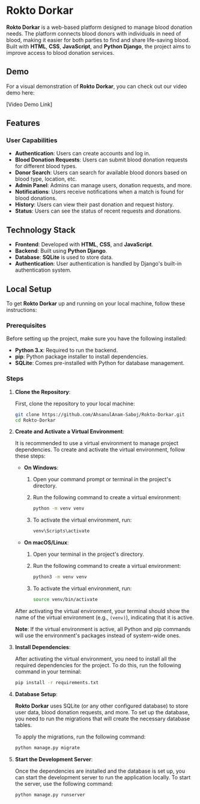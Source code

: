 # Rokto Dorkar

**Rokto Dorkar** is a web-based platform designed to manage blood donation needs. The platform connects blood donors with individuals in need of blood, making it easier for both parties to find and share life-saving blood. Built with **HTML**, **CSS**, **JavaScript**, and **Python Django**, the project aims to improve access to blood donation services.

## Demo

For a visual demonstration of **Rokto Dorkar**, you can check out our video demo here:

[Video Demo Link]

## Features

### User Capabilities
- **Authentication**: Users can create accounts and log in.
- **Blood Donation Requests**: Users can submit blood donation requests for different blood types.
- **Donor Search**: Users can search for available blood donors based on blood type, location, etc.
- **Admin Panel**: Admins can manage users, donation requests, and more.
- **Notifications**: Users receive notifications when a match is found for blood donations.
- **History**: Users can view their past donation and request history.
- **Status**: Users can see the status of recent requests and donations.

## Technology Stack

- **Frontend**: Developed with **HTML**, **CSS**, and **JavaScript**.
- **Backend**: Built using **Python Django**.
- **Database**: **SQLite** is used to store data.
- **Authentication**: User authentication is handled by Django's built-in authentication system.

## Local Setup

To get **Rokto Dorkar** up and running on your local machine, follow these instructions:

### Prerequisites

Before setting up the project, make sure you have the following installed:
- **Python 3.x**: Required to run the backend.
- **pip**: Python package installer to install dependencies.
- **SQLite**: Comes pre-installed with Python for database management.
  
### Steps

1. **Clone the Repository**:
   
   First, clone the repository to your local machine:

   ```bash
   git clone https://github.com/AhsanulAnam-Saboj/Rokto-Dorkar.git
   cd Rokto-Dorkar

2. **Create and Activate a Virtual Environment**:

   It is recommended to use a virtual environment to manage project dependencies. To create and activate the virtual environment, follow these steps:

   - **On Windows**:
     1. Open your command prompt or terminal in the project's directory.
     2. Run the following command to create a virtual environment:

        ```bash
        python -m venv venv
        ```

     3. To activate the virtual environment, run:

        ```bash
        venv\Scripts\activate
        ```

   - **On macOS/Linux**:
     1. Open your terminal in the project's directory.
     2. Run the following command to create a virtual environment:

        ```bash
        python3 -m venv venv
        ```

     3. To activate the virtual environment, run:

        ```bash
        source venv/bin/activate
        ```

   After activating the virtual environment, your terminal should show the name of the virtual environment (e.g., `(venv)`), indicating that it is active.

   **Note**: If the virtual environment is active, all Python and pip commands will use the environment's packages instead of system-wide ones.
3. **Install Dependencies**:

   After activating the virtual environment, you need to install all the required dependencies for the project. To do this, run the following command in your terminal:

   ```bash
   pip install -r requirements.txt
4. **Database Setup**:

   **Rokto Dorkar** uses SQLite (or any other configured database) to store user data, blood donation requests, and more. To set up the database, you need to run the migrations that will create the necessary database tables.

   To apply the migrations, run the following command:

   ```bash
   python manage.py migrate

5. **Start the Development Server**:

   Once the dependencies are installed and the database is set up, you can start the development server to run the application locally. To start the server, use the following command:

   ```bash
   python manage.py runserver

